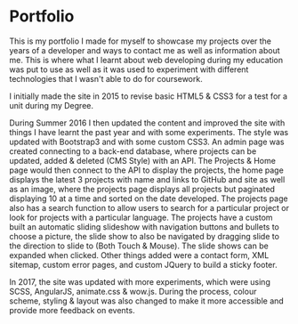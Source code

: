 # Portfolio

This is my portfolio I made for myself to showcase my projects over the years of a developer and ways to contact me as well as information about me. This is where what I learnt about web developing during my education was put to use as well as it was used to experiment with different technologies that I wasn't able to do for coursework.

I initially made the site in 2015 to revise basic HTML5 & CSS3 for a test for a unit during my Degree.

During Summer 2016 I then updated the content and improved the site with things I have learnt the past year and with some experiments. The style was updated with Bootstrap3 and with some custom CSS3. An admin page was created connecting to a back-end database, where projects can be updated, added &amp; deleted (CMS Style) with an API. The Projects &amp; Home page would then connect to the API to display the projects, the home page displays the latest 3 projects with name and links to GitHub and site as well as an image, where the projects page displays all projects but paginated displaying 10 at a time and sorted on the date developed. The projects page also has a search function to allow users to search for a particular project or look for projects with a particular language. The projects have a custom built an automatic sliding slideshow with navigation buttons and bullets to choose a picture, the slide show to also be navigated by dragging slide to the direction to slide to (Both Touch &amp; Mouse). The slide shows can be expanded when clicked. Other things added were a contact form, XML sitemap, custom error pages, and custom JQuery to build a sticky footer.

In 2017, the site was updated with more experiments, which were using SCSS, AngularJS, animate.css & wow.js. During the process, colour scheme, styling & layout was also changed to make it more accessible and provide more feedback on events.
